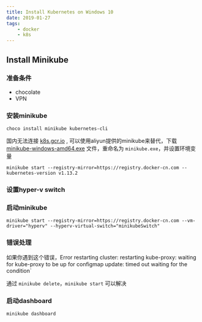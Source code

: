 ```yaml
---
title: Install Kubernetes on Windows 10
date: 2019-01-27
tags: 
    - docker
    - k8s
---
```

## Install Minikube

### 准备条件

- chocolate
- VPN

### 安装minikube

`choco install minikube kubernetes-cli`

国内无法连接 [k8s.gcr.io](https://k8s.gcr.io) , 可以使用aliyun提供的minikube来替代，下载 [minikube-windows-amd64.exe](http://kubernetes.oss-cn-hangzhou.aliyuncs.com/minikube/releases/v1.4.0/minikube-windows-amd64.exe) 文件，重命名为 `minikube.exe`，并设置环境变量

`minikube start --registry-mirror=https://registry.docker-cn.com --kubernetes-version v1.13.2`

### 设置hyper-v switch

### 启动minikube

`minikube start --registry-mirror=https://registry.docker-cn.com --vm-driver="hyperv" --hyperv-virtual-switch="minikubeSwitch"`

### 错误处理

如果你遇到这个错误，Error restarting cluster: restarting kube-proxy: waiting for kube-proxy to be up for configmap update: timed out waiting for the condition`

通过 `minikube delete`，`minikube start` 可以解决

### 启动dashboard

`minikube dashboard`